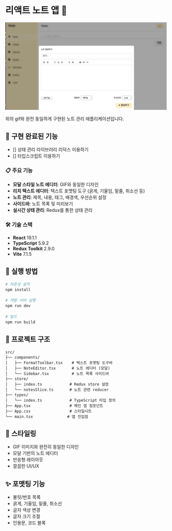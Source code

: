 # 리액트 노트 앱 📝

![note.gif](img/note.gif)

위의 gif와 완전 동일하게 구현된 노트 관리 애플리케이션입니다.

## 🎯 구현 완료된 기능

- [] 상태 관리 라이브러리 리덕스 이용하기
- [] 타입스크립트 이용하기

### 📋 주요 기능
- **모달 스타일 노트 에디터**: GIF와 동일한 디자인
- **리치 텍스트 에디터**: 텍스트 포맷팅 도구 (굵게, 기울임, 밑줄, 취소선 등)
- **노트 관리**: 제목, 내용, 태그, 배경색, 우선순위 설정
- **사이드바**: 노트 목록 및 미리보기
- **실시간 상태 관리**: Redux를 통한 상태 관리

### 🛠 기술 스택
- **React** 19.1.1
- **TypeScript** 5.9.2
- **Redux Toolkit** 2.9.0
- **Vite** 7.1.5

## 🚀 실행 방법

```bash
# 의존성 설치
npm install

# 개발 서버 실행
npm run dev

# 빌드
npm run build
```

## 📁 프로젝트 구조

```
src/
├── components/
│   ├── FormatToolbar.tsx    # 텍스트 포맷팅 도구바
│   ├── NoteEditor.tsx       # 노트 에디터 (모달)
│   └── Sidebar.tsx          # 노트 목록 사이드바
├── store/
│   ├── index.ts            # Redux store 설정
│   └── notesSlice.ts       # 노트 관련 reducer
├── types/
│   └── index.ts            # TypeScript 타입 정의
├── App.tsx                 # 메인 앱 컴포넌트
├── App.css                 # 스타일시트
└── main.tsx               # 앱 진입점
```

## 🎨 스타일링
- GIF 이미지와 완전히 동일한 디자인
- 모달 기반의 노트 에디터
- 반응형 레이아웃
- 깔끔한 UI/UX

## ✨ 포맷팅 기능
- 불릿/번호 목록
- 굵게, 기울임, 밑줄, 취소선
- 글자 색상 변경
- 글자 크기 조절
- 인용문, 코드 블록